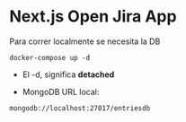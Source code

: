 # Next.js Open Jira App
Para correr localmente se necesita la DB
``````
docker-compose up -d
``````

* El -d, significa __detached__

* MongoDB URL local:

`````
mongodb://localhost:27017/entriesdb
`````


